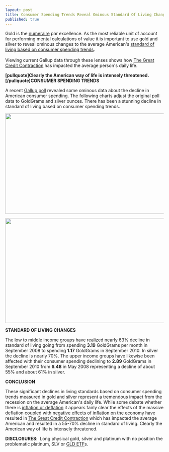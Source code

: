 ```yaml
---
layout: post
title: Consumer Spending Trends Reveal Ominous Standard Of Living Changes
published: true
---
```

<p>Gold is the <a title="numeraire" href="http://www.runtogold.com/2010/01/numeraire/" target="_blank">numeraire</a> par excellence. As the most reliable unit of account for performing mental calculations of value it is important to use gold and silver to reveal ominous changes to the average American's <a title="consumer spending trends standard of living" href="http://www.runtogold.com/2010/10/consumer-spending-trends-standard-of-living" target="_blank">standard of living based on consumer spending trends</a>.<br/><br/> Viewing current Gallup data through these lenses shows how <a title="credit contraction" href="http://www.creditcontraction.com" target="_blank">The Great Credit Contraction</a> has impacted the average person's daily life.<img src="{{ site.baseurl }}/images/141010.jpg" border="0" alt="" width="1" height="1" /></p>
<p><strong>[pullquote]Clearly the American way of life is intensely threatened.[/pullquote]CONSUMER SPENDING TRENDS</strong></p>
<p>A recent <a title="gallup poll" href="http://www.gallup.com/poll/143651/Lower-Middle-Income-Spending-Lowest-January.aspx" target="_blank">Gallup poll</a> revealed some ominous data about the decline in American consumer spending. The following charts adjust the original poll data to GoldGrams and silver ounces. There has been a stunning decline in standard of living based on consumer spending trends.</p>
<p><img class="aligncenter" title="consumer spending trends" src="{{ site.baseurl }}/images/consumer-spending-low-2010.jpg" alt="" width="520" height="319" /></p>
<p><img class="aligncenter" title="consumer spending trends " src="{{ site.baseurl }}/images/consumer-spending-high-2010.jpg" alt="" width="520" height="333" /></p>
<p><strong>STANDARD OF LIVING CHANGES</strong></p>
<p>The low to middle income groups have realized nearly 63% decline in standard of living going from spending <strong>3.19</strong> GoldGrams per month in September 2008 to spending <strong>1.17</strong> GoldGrams in September 2010. In silver the decline is nearly 70%. The upper income groups have likewise been affected with their consumer spending declining to <strong>2.89</strong> GoldGrams in September 2010 from <strong>6.48</strong> in May 2008 representing a decline of about 55% and about 61% in silver.</p>
<p><strong>CONCLUSION</strong></p>
<p>These significant declines in living standards based on consumer spending trends measured in gold and silver represent a tremendous impact from the recession on the average American's daily life. While some debate whether there is <a title="inflation or deflation" href="http://www.runtogold.com/2009/07/inflation-with-gary-north-or-deflation-with-mish/" target="_blank">inflation or deflation</a> it appears fairly clear the effects of the massive deflation coupled with <a title="negative effects of inflation on economy" href="http://www.runtogold.com/2010/09/negative-effects-of-inflation-on-economy-monetary-policy/" target="_blank">negative effects of inflation on the economy</a> have resulted in <a title="credit contraction" href="http://www.creditcontraction.com" target="_blank">The Great Credit Contraction</a> which has impacted the average American and resulted in a 55-70% decline in standard of living. Clearly the American way of life is intensely threatened.</p>
<p><strong>DISCLOSURES</strong>:  Long physical gold, silver and platinum with no position the problematic platinum, SLV or <a title="gold etf" href="http://www.runtogold.com/2008/12/a-problem-with-gld-and-slv-etfs/" target="_blank">GLD ETF</a>s.</p>
